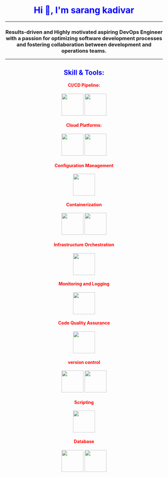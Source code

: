 <h1 align="center" style="color:blue;">Hi 👋, I'm sarang kadivar</h1>
<hr>
<h3 align="center">Results-driven and Highly motivated aspiring DevOps Engineer with a passion for optimizing software development processes and fostering collaboration between development and operations teams.</h3>
<hr>

<h2 align="center" style="color:blue;">Skill & Tools:</h2>
<p align="center">
<h4 align="center" style="color:red;">CI/CD Pipeline:</h4>
<p align="center">
<img src="https://user-images.githubusercontent.com/25181517/179090274-733373ef-3b59-4f28-9ecb-244bea700932.png" width="70" height="70">
<img src="https://www.vectorlogo.zone/logos/circleci/circleci-icon.svg" width="70" height="70">
</p>
<p align="left">
<h4 align="center" style="color:red;">Cloud Platforms:</h4>
<p align="center">
<img src="https://user-images.githubusercontent.com/25181517/183911544-95ad6ba7-09bf-4040-ac44-0adafedb9616.png" width="70" height="70">
<img src="https://user-images.githubusercontent.com/25181517/183896132-54262f2e-6d98-41e3-8888-e40ab5a17326.png" width="70" height="70">
</p>
<h4 align="center" style="color:red;">Configuration Management</h4>
<p align="center">
<img src="https://www.vectorlogo.zone/logos/ansible/ansible-icon.svg" width="70" height="70">
</p>
<p>
<h4 align="center" style="color:red;">Containerization</h4>
<p align="center">
<img src="https://user-images.githubusercontent.com/25181517/117207330-263ba280-adf4-11eb-9b97-0ac5b40bc3be.png" width="70" height="70">
<img src="https://user-images.githubusercontent.com/25181517/182534006-037f08b5-8e7b-4e5f-96b6-5d2a5558fa85.png" width="70" height="70">
</p>
<p>
<h4 align="center" style="color:red;">Infrastructure Orchestration</h4>
<p align="center">
<img src="https://user-images.githubusercontent.com/25181517/183345121-36788a6e-5462-424a-be67-af1ebeda79a2.png" width="70" height="70">
</p>
<p>
<h4 align="center" style="color:red;">Monitoring and Logging</h4>
<p align="center">
<img src="https://user-images.githubusercontent.com/25181517/182534075-4962068b-4407-46c2-ac67-ddcb86af30cc.png" width="70" height="70">
</p>
<p>
<h4 align="center" style="color:red;">Code Quality Assurance</h4>
<p align="center">
<img src="https://user-images.githubusercontent.com/25181517/184146221-671413cb-b1ae-47db-a232-b37c99281516.png" width="70" height="70">
</p>
<p>
<h4 align="center" style="color:red;">version control</h4>
<p align="center">
<img src="https://user-images.githubusercontent.com/25181517/192108372-f71d70ac-7ae6-4c0d-8395-51d8870c2ef0.png" width="70" height="70">
<img src="https://user-images.githubusercontent.com/25181517/192108374-8da61ba1-99ec-41d7-80b8-fb2f7c0a4948.png" width="70" height="70">
</P>
<p>
<h4 align="center" style="color:red;">Scripting</h4>
<p align="center">
<img src="https://user-images.githubusercontent.com/25181517/192158606-7c2ef6bd-6e04-47cf-b5bc-da2797cb5bda.png" width="70" height="70">
</p>
<p>
<h4 align="center" style="color:red;">Database</h4>
<p align="center">
<img src="https://user-images.githubusercontent.com/25181517/117208740-bfb78400-adf5-11eb-97bb-09072b6bedfc.png" width="70" height="70">
<img src="https://user-images.githubusercontent.com/25181517/182884177-d48a8579-2cd0-447a-b9a6-ffc7cb02560e.png" width="70" height="70">
</p>
